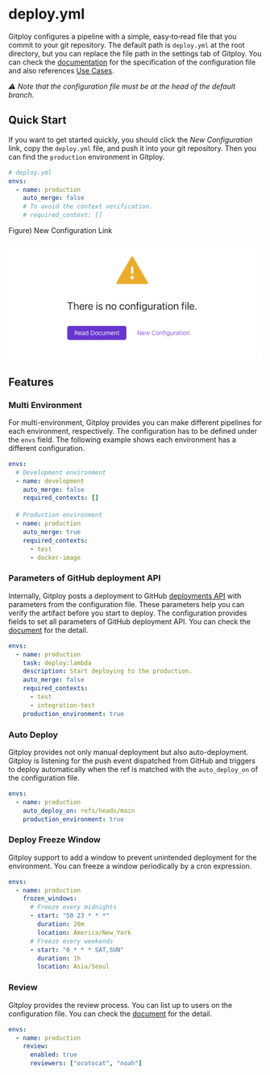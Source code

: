 # deploy.yml

Gitploy configures a pipeline with a simple, easy‑to‑read file that you commit to your git repository. The default path is `deploy.yml` at the root directory, but you can replace the file path in the settings tab of Gitploy. You can check the [documentation](../references/deploy.yml.md) for the specification of the configuration file and also references [Use Cases](../tasks/usecases.md). 

*⚠️ Note that the configuration file must be at the head of the default branch.* 

## Quick Start

If you want to get started quickly, you should click the *New Configuration* link, copy the `deploy.yml` file, and push it into your git repository. Then you can find the `production` environment in Gitploy.

```yaml
# deploy.yml
envs:
  - name: production
    auto_merge: false
    # To avoid the context verification.
    # required_context: []
```

Figure) New Configuration Link

![Quick Start](../images/quickstart.png)

## Features
### Multi Environment

For multi-environment, Gitploy provides you can make different pipelines for each environment, respectively. The configuration has to be defined under the `envs` field. The following example shows each environment has a different configuration.

```yaml
envs:
  # Development environment
  - name: development
    auto_merge: false
    required_contexts: []

  # Production environment
  - name: production
    auto_merge: true
    required_contexts: 
      - test
      - docker-image
```

### Parameters of GitHub deployment API

Internally, Gitploy posts a deployment to GitHub [deployments API](https://docs.github.com/en/rest/reference/repos#create-a-deployment) with parameters from the configuration file. These parameters help you can verify the artifact before you start to deploy.  The configuration provides fields to set all parameters of GitHub deployment API. You can check the [document](../references/deploy.yml.md) for the detail.

```yaml
envs:
  - name: production
    task: deploy:lambda
    description: Start deploying to the production.
    auto_merge: false
    required_contexts:
      - test
      - integration-test
    production_environment: true
```

### Auto Deploy

Gitploy provides not only manual deployment but also auto-deployment. Gitploy is listening for the push event dispatched from GitHub and triggers to deploy automatically when the ref is matched with the `auto_deploy_on` of the configuration file. 

```yaml
envs:
  - name: production
    auto_deploy_on: refs/heads/main
    production_environment: true
```

### Deploy Freeze Window

Gitploy support to add a window to prevent unintended deployment for the environment. You can freeze a window periodically by a cron expression.

```yaml
envs:
  - name: production
    frozen_windows:
      # Freeze every midnights
      - start: "50 23 * * *"
        duration: 20m
        location: America/New_York
      # Freeze every weekends
      - start: "0 * * * SAT,SUN"
        duration: 1h
        location: Asia/Seoul
```

### Review

Gitploy provides the review process. You can list up to users on the configuration file. You can check the [document](./review.md) for the detail.

```yaml
envs:
  - name: production
    review:
      enabled: true
      reviewers: ["ocotocat", "noah"]
```
